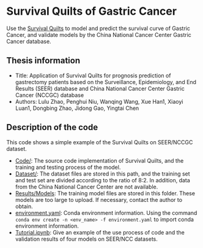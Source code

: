 # Survival Quilts of Gastric Cancer

Use the [Survival Quilts](https://github.com/chl8856/SurvivalQuilts) to model and predict the survival curve of Gastric Cancer, and validate models by the China National Cancer Center Gastric Cancer database.

## Thesis information
* Title: Application of Survival Quilts for prognosis prediction of gastrectomy patients based on the Surveillance, Epidemiology, and End Results (SEER) database and China National Cancer Center Gastric Cancer (NCCGC) database
* Authors: Lulu Zhao, Penghui Niu, Wanqing Wang, Xue Han1, Xiaoyi Luan1, Dongbing Zhao, Jidong Gao, Yingtai Chen

## Description of the code
This code shows a simple example of the Survival Quilts on SEER/NCCGC dataset.
* [Code/](Code/): The source code implementation of Survival Quilts, and the training and testing process of the model.
* [Dataset/](Dataset/): The dataset files are stored in this path, and the training set and test set are divided according to the ratio of 8:2. In addition, data from the China National Cancer Center are not available.
* [Results/Models](Results/Models): The training model files are stored in this folder. These models are too large to upload. If necessary, contact the author to obtain.
* [environment.yaml](environment.yaml): Conda environment information. Using the command `conda env create -n <env_name> -f environment.yaml` to import conda environment information.
* [Tutorial.ipynb](Tutorial.ipynb): Give an example of the use process of code and the validation results of four models on SEER/NCC datasets.